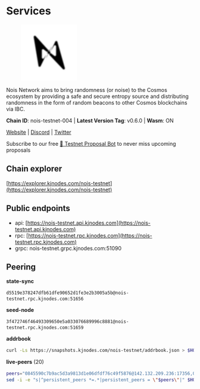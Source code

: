 # Services

<figure><img src="https://raw.githubusercontent.com/kj89/cosmos-images/main/logos/nois.png" width="150" alt=""><figcaption></figcaption></figure>

Nois Network aims to bring randomness (or noise)  to the Cosmos ecosystem by providing a safe and  secure entropy source and distributing randomness  in the form of random beacons to other Cosmos blockchains via IBC.

**Chain ID**: nois-testnet-004 | **Latest Version Tag**: v0.6.0 | **Wasm**: ON

[Website](https://nois.network) | [Discord](https://discord.gg/dHdpwtEb6F) | [Twitter](https://twitter.com/NoisNetwork)



Subscribe to our free [🤖 Testnet Proposal Bot](https://t.me/kjnodes_testnet_proposal_bot) to never miss upcoming proposals


## Chain explorer
[https://explorer.kjnodes.com/nois-testnet](https://explorer.kjnodes.com/nois-testnet)

## Public endpoints

* api: [https://nois-testnet.api.kjnodes.com](https://nois-testnet.api.kjnodes.com)
* rpc: [https://nois-testnet.rpc.kjnodes.com](https://nois-testnet.rpc.kjnodes.com)
* grpc: nois-testnet.grpc.kjnodes.com:51090

## Peering

**state-sync**

```text
d5519e378247dfb61dfe90652d1fe3e2b3005a5b@nois-testnet.rpc.kjnodes.com:51656
```

**seed-node**

```text
3f472746f46493309650e5a033076689996c8881@nois-testnet.rpc.kjnodes.com:51659
```

**addrbook**
```bash
curl -Ls https://snapshots.kjnodes.com/nois-testnet/addrbook.json > $HOME/.noisd/config/addrbook.json
```

**live-peers** (20)
```bash
peers="0845590c7b9ac5d3a9813d1e06dfdf76c49f5876@142.132.209.236:17356,0e88031f79f4aa005b966324decba5ade4787efb@162.55.223.152:26656,72cd4222818d25da5206092c3efc2c0dd0ec34fe@161.97.96.91:36656,3bebfaee488ce50a1a3c9d5c4c5daea1991da9a3@89.58.18.47:26959,fa51a34d907a7680e0622f676d24709ebc148e00@162.19.31.150:55726,3df817ffc01f7cbf360620f8fe3ba2a3de925d58@212.23.222.109:26456,40250630b11b62814410129ed5dc29221e141a2f@65.108.72.233:26156,f9179f009a0351a51cde673929f751cc0ca4dfc3@95.217.2.24:26656,e2c0a70930d3df0ea6b274ae73b4982b96492de4@65.108.233.109:17356,91f2416b553b819b904c7e2b7823af3a7885e4d2@65.108.158.51:26656,d5519e378247dfb61dfe90652d1fe3e2b3005a5b@65.109.68.190:51656,a87dc8b4e827a05fe5c46aea54999120c8252587@162.19.237.81:26656,7b94b17a9eb14e1e263c20e4f395a4b0f0bc1978@192.95.30.128:26656,6d584f7501018441efa3815ad4d50619075708f0@65.108.195.235:13656,f2315b5ce33cb2d2e0e4098dbf593b23710e995f@38.242.221.64:30656,d82bc6935b0bcc2f44c29775176b422bbe737c9e@85.114.142.151:26656,2fd09098fe74fb45d1fe1d5aca190df6c9eeefd1@65.108.75.32:26656,9904ddc3186ea1e85390b8753da0e84948c1cf63@168.119.120.76:26656,55b593887e758eeb7c1c6e3f8ffd8b30eabd0069@65.108.82.62:26656,c86b0c3ffb4fa65b188ac68d2872a9d91559bce1@65.21.55.133:26656"
sed -i -e "s|^persistent_peers *=.*|persistent_peers = \"$peers\"|" $HOME/.noisd/config/config.toml
```
